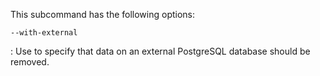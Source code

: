 This subcommand has the following options:

`--with-external`

:   Use to specify that data on an external PostgreSQL database should
    be removed.
